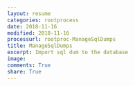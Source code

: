 ```yaml
---
layout: resume
categories: rootprocess
date: 2018-11-16
modified: 2018-11-16
processurl: rootproc-ManageSqlDumps
title: ManageSqlDumps
excerpt: Import sql dum to the database
image: 
comments: True
share: True
---
```


